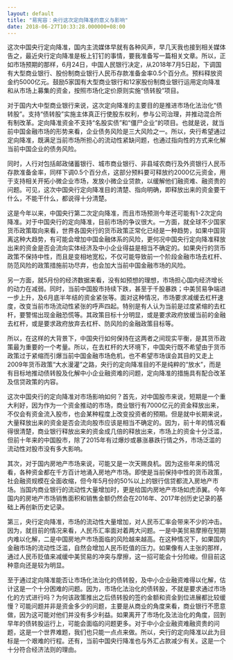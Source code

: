 ```yaml
---
layout: default
title: "易宪容：央行这次定向降准的意义与影响"
date: 2018-06-27T10:33:28.000000+08:00
---
```


这次中国央行定向降准，国内主流媒体早就有各种风声，早几天我也接到相关媒体告之，最近央行定向降准是板上钉钉的事情，要我准备写一篇相关文章。所以，正如市场预期的那样，6月24日，中国人民银行决定，从2018年7月5日起，下调国有大型商业银行、股份制商业银行人民币存款准备金率0.5个百分点。预料释放资金约5000亿元。鼓励5家国有大型商业银行和12家股份制商业银行运用定向降准和从市场上募集的资金，按照市场化定价原则实施“债转股”项目。

对于国内大中型商业银行来说，这次定向降准的主要目的是推进市场化法治化“债转股”。支持“债转股”实施主体真正行使股东权利，参与公司治理，并推动混合所有制改革。定向降准资金不支持“名股实债”和“僵尸企业”的项目。也就是说，就当前中国金融市场的形势来看，企业债务风险是三大风险之一。所以，央行希望通过定向降准，既满足当前市场所担心的流动性紧缺问题，也通过指向性的方式来化解当前中国企业的债务风险。

同时，人行对包括邮政储蓄银行、城市商业银行、非县域农商行及外资银行人民币存款准备金率，同样下调0.5个百分点，这部分预料要可释放约2000亿元资金，用于支持相关开拓小微企业市场，发放小微企业贷款，以缓解他们融资难、融资贵的问题。可见，这次中国央行定向降准目的清楚、指向明确，即释放出来的资金要干什么，不能干什么，都说得十分清楚。

这是今年以来，中国央行第二次定向降准，而且市场预测今年还可能有1-2次定向降准。对于中国央行的定向降准，目前市场的争议很大。一方面，就全球不少国家货币政策取向来看，世界各国央行的货币政策正常化已经是一种趋势，如果中国背离这种大趋势，有可能会增加中国金融体系的风险，更何况中国央行定向降准释放出来的资金是否会流向实体经济及中小企业得益是相当不确定的。如果央行的货币政策不保持中性，而且是变相地宽松，不仅可能导致前一个阶段金融市场去杠杆、防范风险的政策措施前功尽弃，也会加大当前中国金融市场的风险。

另一方面，就5月份的经济数据来看，没有如预想的理想，市场担心国内经济增长的动力在减弱。同时，当前中国股市持续下跌，甚至于千股暴跌；中美贸易争端进一步上升，及6月底半年结的资金紧张等。面对这种情况，市场要求减缓去杠杆速度，改变当前市场流动性紧张的呼声四起。特别是有人认为当前是过度紧缩的去杠杆，要警惕出现金融恐慌等。其政策目标十分明显，或是要求政府放缓当前的金融去杠杆，或是要求政府放弃去杠杆、防风险的金融政策目标等。

所以，在这样的大背景下，中国央行如何保持在这两者之间现实平衡，是其货币政策最为重要的一个考量。所以，在去杠杆的大环境下，中国央行既不希望由于货币政策过于紧缩而引爆当前中国金融市场危机，也不希望市场误会其目的又走上2009年货币政策“大水漫灌”之路，央行的定向降准目的不是纯粹的“放水”，而是有目标地推动债转股及化解中小企业融资难的问题，定向降准的措施具有配合改革及信贷政策的内容。

这次中国央行的定向降准对市场影响如何？首先，对中国股市来说，短期是一个重大利好，因为作为一个资金推动的市场，商业银行有7000亿元的资金释放出来，不仅会有资金流入股市，也会某种程度上改变投资者的预期。但是就中长期来说，大量释放出来的资金是否会流向股市应该是相当不确定的。因为，前十年的情况看得很清楚，商业银行释放出来的资金成几倍的释放出来，市场上的资金十分泛滥，但前十年来的中国股市，除了2015年有过爆炒或暴涨暴跌行情之外，市场泛滥的流动性对股市没有多大影响。

其次，对于国内房地产市场来说，可能又是一次天赐良机。因为这些年来的情况看，各种资金都在千方百计地涌入房地产市场。即使是当前保持中性的货币政策，社会融资规模在全面收缩，但今年5月份的50%以上的银行信贷都流入房地产市场。当国内商业银行的流动性大量增加时，更是给国内房地产市场如虎添翼。今年国内的房地产市场销售面积和销售金额仍然会在2016年、2017年创历史记录的基础上再创新历史记录。

第三，央行定向降准，市场的流动性大量增加，对人民币汇率会带来不少的冲击。因为，就目前的情况来看，人民币汇率面对着两大问题。一是中美贸易摩擦在短期内难以化解，二是中国房地产市场面临的风险越来越高。在这种情况下，如果国内金融市场的流动性泛滥，自然会增加人民币贬值的压力。如果像有人主张的那样，通过人民币贬值来减缓中美贸易的冲突与摩擦，这一招可能会十分险峻。但目前这种意向还是较为明显。

至于通过定向降准能否让市场化法治化的债转股，及中小企业融资难得以化解，估计这是一个十分困难的问题。因为，市场化法治化的债转股，不就是要求通过市场化的方式进行吗？为何该政策推出之后债转股的签约金额和资金到位进展都比较缓慢？可能问题并非是资金多少的问题，主要是从商业的角度来看，商业银行不愿意做，因为这可能对他们并没有多少利益。如果离开了市场化及法治化的角度，回到早年的债转股运行上，可能会面临的问题更多。对于中小企业融资难融资贵的问题，这是一个世界难题，我们也只能一点点来做。所以，央行的定向降准以此为目标是一个艰难的行程。还有，当前中国央行降准也与外汇占款减少有关。这是一个十分符合经济法则的理由。

